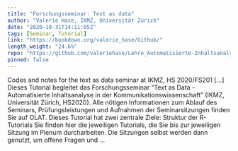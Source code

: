```yaml
---
title: "Forschungsseminar: Text as data"
author: "Valerie Hase, IKMZ, Universität Zürich"
date: "2020-10-31T14:11:05Z"
tags: [Seminar, Tutorial]
link: "https://bookdown.org/valerie_hase/Github/"
length_weight: "24.6%"
repo: "https://github.com/valeriehase/Lehre_Automatisierte-Inhaltsanalyse"
pinned: false
---
```


Codes and notes for the text as data seminar at IKMZ, HS 2020/FS201 [...] Dieses Tutorial begleitet das Forschungsseminar “Text as Data - Automatisierte Inhaltsanalyse in der Kommunikationswissenschaft” (IKMZ, Universität Zürich, HS2020). Alle nötigen Informationen zum Ablauf des Seminars, Prüfungsleistungen und Aufnahmen der Seminarsitzungen finden Sie auf OLAT. Dieses Tutorial hat zwei zentrale Ziele: Struktur der R-Tutorials Sie finden hier die jeweiligen Tutorials, die Sie bis zur jeweiligen Sitzung im Plenum durcharbeiten. Die Sitzungen selbst werden dann genutzt, um offene Fragen und ...
